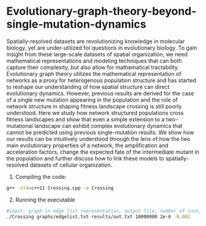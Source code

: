 # Evolutionary-graph-theory-beyond-single-mutation-dynamics

Spatially-resolved datasets are revolutionizing knowledge in molecular biology, yet are under-utilized for questions in evolutionary biology. To gain insight from these large-scale datasets of spatial organization, we need mathematical representations and modeling techniques that can both capture their complexity, but also allow for mathematical tractability. Evolutionary graph theory utilizes the mathematical representation of networks as a proxy for heterogenous population structure and has started to reshape our understanding of how spatial structure can direct evolutionary dynamics. However, previous results are derived for the case of a single new mutation appearing in the population and the role of network structure in shaping fitness landscape crossing is still poorly understood. Here we study how network structured populations cross fitness landscapes and show that even a simple extension to a two-mutational landscape can exhibit complex evolutionary dynamics that cannot be predicted using previous single-mutation results. We show how our results can be intuitively understood through the lens of how the two main evolutionary properties of a network, the amplification and acceleration factors, change the expected fate of the intermediate mutant in the population and further discuss how to link these models to spatially-resolved datasets of cellular organization.

1. Compiling the code:
```bash
g++ -std=c++11 Crossing.cpp -o Crossing
```

2. Running the executable
```bash
#input: graph in edge list representation, output file, number of runs, mutation rate, selection on the intermediate mutatnt
./Crossing graphs/edgelist.txt results/out.txt 10000000 2e-6 -0.002
```
